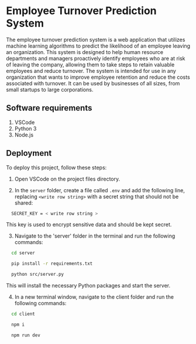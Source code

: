 
# Employee Turnover Prediction System

The employee turnover prediction system is a web application that utilizes machine learning algorithms to predict the likelihood of an employee leaving an organization. This system is designed to help human resource departments and managers proactively identify employees who are at risk of leaving the company, allowing them to take steps to retain valuable employees and reduce turnover. The system is intended for use in any organization that wants to improve employee retention and reduce the costs associated with turnover. It can be used by businesses of all sizes, from small startups to large corporations.


## Software requirements

1. VSCode
2. Python 3
3. Node.js
## Deployment

To deploy this project, follow these steps:


1. Open VSCode on the project files directory.

2. In the `server` folder, create a file called `.env` and add the following line, replacing `<write row string>` with a secret string that should not be shared:
```bash
  SECRET_KEY = < write row string >
```
This key is used to encrypt sensitive data and should be kept secret.

3. Navigate to the 'server' folder in the terminal and run the following commands:
```bash
  cd server
```
```bash
  pip install -r requirements.txt
```
```bash
  python src/server.py
```
This will install the necessary Python packages and start the server.

4. In a new terminal window, navigate to the client folder and run the following commands:
```bash
  cd client
```
```bash
  npm i
```
```bash
  npm run dev
```
